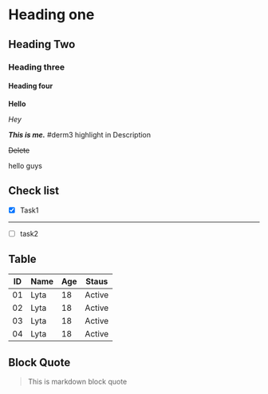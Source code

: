 # Heading one
## Heading Two
### Heading three
#### Heading four
**Hello**

*Hey*

***This is me.***  #derm3 highlight in Description

~~Delete~~

hello guys


## Check list
- [x] Task1
---
- [ ] task2

## Table 
| ID | Name | Age | Staus |
|----|------|----|------|
|01|Lyta|18|Active|
|02|Lyta|18|Active|
|03|Lyta|18|Active|
|04|Lyta|18|Active|

## Block Quote

> This is markdown block quote
